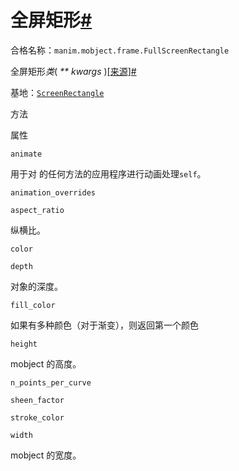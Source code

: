 # 全屏矩形[#](#fullscreenrectangle "此标题的固定链接")

合格名称：`manim.mobject.frame.FullScreenRectangle`

全屏矩形*类*( _\*\* kwargs_ )[\[来源\]](../_modules/manim/mobject/frame.html#FullScreenRectangle)[#](#manim.mobject.frame.FullScreenRectangle "此定义的固定链接")

基地：[`ScreenRectangle`](manim.mobject.frame.ScreenRectangle.html#manim.mobject.frame.ScreenRectangle "manim.mobject.frame.ScreenRectangle")

方法

属性

`animate`

用于对 的任何方法的应用程序进行动画处理`self`。

`animation_overrides`

`aspect_ratio`

纵横比。

`color`

`depth`

对象的深度。

`fill_color`

如果有多种颜色（对于渐变），则返回第一个颜色

`height`

mobject 的高度。

`n_points_per_curve`

`sheen_factor`

`stroke_color`

`width`

mobject 的宽度。
